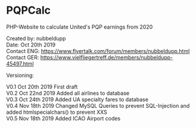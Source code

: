 # PQPCalc

PHP-Website to calculate United's PQP earnings from 2020


Created by: nubbeldupp  
Date: Oct 20th 2019  
Contact ENG: https://www.flyertalk.com/forum/members/nubbeldupp.html  
Contact GER: https://www.vielfliegertreff.de/members/nubbeldupp-45497.html  

Versioning:

V0.1 	Oct 20th 2019	First draft  
V0.2 	Oct 22nd 2019	Added all airlines to database  
V0.3	Oct 24th 2019	Added UA specialty fares to database<br />
V0.4	Nov 18th 2019	Changed MySQL Queries to prevent SQL-Injection and added htmlspecialchars() to prevent XXS<br />
V0.5	Nov 18th 2019	Added ICAO Airport codes
